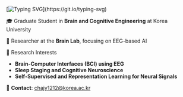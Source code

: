[![Typing SVG](https://readme-typing-svg.demolab.com?font=Fira+Code&weight=500&size=16&pause=1000&color=F7B1B1&width=435&lines=%F0%9F%91%8B%F0%9F%8F%BB+Hi%2C+I'm+Jeong+Yun+!!)](https://git.io/typing-svg)

🎓 Graduate Student in **Brain and Cognitive Engineering** at Korea University


🧪 Researcher at the **Brain Lab**, focusing on EEG-based AI


🔬 Research Interests
- **Brain-Computer Interfaces (BCI) using EEG**  
- **Sleep Staging and Cognitive Neuroscience**  
- **Self-Supervised and Representation Learning for Neural Signals**

  
📧 **Contact**: chajy1212@korea.ac.kr 

<!--
**chajy1212/chajy1212** is a ✨ _special_ ✨ repository because its `README.md` (this file) appears on your GitHub profile.

Here are some ideas to get you started:

- 🔭 I’m currently working on ...
- 🌱 I’m currently learning ...
- 👯 I’m looking to collaborate on ...
- 🤔 I’m looking for help with ...
- 💬 Ask me about ...
- 📫 How to reach me: ...
- 😄 Pronouns: ...
- ⚡ Fun fact: ...
-->
